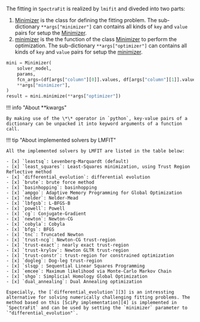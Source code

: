 The fitting in `SpectraFit` is realized by `lmifit` and diveded into two parts:

1. [Minimizer][1] is the class for defining the fitting problem. The
   sub-dictionary `**args["minimizer"]` can contains all kinds of `key` and
   `value` pairs for setup the [Minimizer][1].
2. [minimizer][2] is the the function of the class [Minimizer][1] to perform the
   optimization. The sub-dictionary `**args["optimizer"]` can contains all kinds
   of `key` and `value` pairs for setup the [minimizer][2].

```python
mini = Minimizer(
    solver_model,
    params,
    fcn_args=(df[args["column"][0]].values, df[args["column"][1]].values),
    **args["minimizer"],
)
result = mini.minimize(**args["optimizer"])
```

!!! info "About \*\*kwargs"

    By making use of the \*\* operator in `python`, key-value pairs of a
    dictionary can be unpacked it into keyword arguments of a function call.

!!! tip "About implemented solvers by LMFIT"

    All the implemented solvers by LMFIT are listed in the table below:

    - [x] `leastsq`: Levenberg-Marquardt (default)
    - [x] `least_squares`: Least-Squares minimization, using Trust Region Reflective method
    - [x] `differential_evolution`: differential evolution
    - [x] `brute`: brute force method
    - [x] `basinhopping`: basinhopping
    - [x] `ampgo`: Adaptive Memory Programming for Global Optimization
    - [x] `nelder`: Nelder-Mead
    - [x] `lbfgsb`: L-BFGS-B
    - [x] `powell`: Powell
    - [x] `cg`: Conjugate-Gradient
    - [x] `newton`: Newton-CG
    - [x] `cobyla`: Cobyla
    - [x] `bfgs`: BFGS
    - [x] `tnc`: Truncated Newton
    - [x] `trust-ncg`: Newton-CG trust-region
    - [x] `trust-exact`: nearly exact trust-region
    - [x] `trust-krylov`: Newton GLTR trust-region
    - [x] `trust-constr`: trust-region for constrained optimization
    - [x] `dogleg`: Dog-leg trust-region
    - [x] `slsqp`: Sequential Linear Squares Programming
    - [x] `emcee`: Maximum likelihood via Monte-Carlo Markov Chain
    - [x] `shgo`: Simplicial Homology Global Optimization
    - [x] `dual_annealing`: Dual Annealing optimization

    Especially, the [`differential_evolution`][3] is an intressting alternative for solving numerically challenging fitting problems. The method based on this [SciPy implementation][4] is implemented in `SpectraFit` and can be used by setting the `minimizer` parameter to `"differential_evolution"`.

[1]:
  https://lmfit.github.io/lmfit-py/fitting.html?highlight=minimizer#lmfit.minimizer.Minimizer
[2]: https://lmfit.github.io/lmfit-py/fitting.html?highlight=minimize
[3]: https://en.wikipedia.org/wiki/Differential_evolution
[4]:
  https://docs.scipy.org/doc/scipy/reference/generated/scipy.optimize.differential_evolution.html

